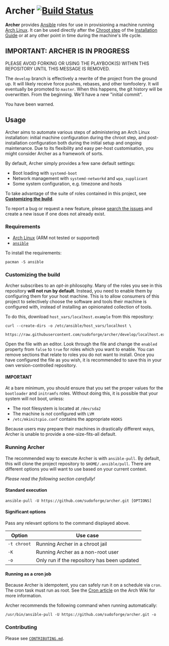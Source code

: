 # Archer [![Build Status][travis-build]][travis-url]

**Archer** provides [Ansible][ansible-web] roles for use in provisioning a
machine running [Arch Linux][al-web]. It can be used directly after the [Chroot
step][awiki-chroot] of the [Installation Guide][awiki-install] or at any other
point in time during the machine's life cycle.

## IMPORTANT: ARCHER IS IN PROGRESS

PLEASE AVOID FORKING OR USING THE PLAYBOOK(S) WITHIN THIS REPOSITORY UNTIL THIS
MESSAGE IS REMOVED.

The `develop` branch is effectively a rewrite of the project from the ground
up. It will likely receive force pushes, rebases, and other tomfoolery. It will
eventually be promoted to `master`. When this happens, the git history will be
overwritten. From the beginning. We'll have a new "initial commit".

You have been warned.

## Usage

Archer aims to automate various steps of administering an Arch Linux
installation: initial machine configuration during the chroot step, and
post-installation configuration both during the initial setup and ongoing
maintenance. Due to its flexibility and easy per-host customisation, you might
consider Archer as a framework of sorts.

By default, Archer simply provides a few sane default settings:

* Boot loading with `systemd-boot`
* Network management with `systemd-networkd` and `wpa_supplicant`
* Some system configuration, e.g. timezone and hosts

To take advantage of the suite of roles contained in this project, see
[**Customizing the build**](#customizing-the-build).

To report a bug or request a new feature, please [search the issues][issues]
and create a new issue if one does not already exist.

### Requirements

* [Arch Linux][al-web] (ARM not tested or supported)
* [`ansible`][pkg-ansible]

To install the requirements:

```
pacman -S ansible
```

### Customizing the build

Archer subscribes to an *opt-in* philosophy. Many of the roles you see in this
repository **will not run by default**. Instead, you need to enable them by
configuring them for your host machine. This is to allow consumers of this
project to selectively choose the software and tools their machine is
configured with, instead of installing an opinionated collection of tools.

To do this, download `host_vars/localhost.example` from this repository:

```
curl --create-dirs -o /etc/ansible/host_vars/localhost \
    https://raw.githubusercontent.com/sudoforge/archer/develop/localhost.example
```

Open the file with an editor. Look through the file and change the `enabled`
property from `false` to `true` for roles which you want to enable. You can
remove sections that relate to roles you do not want to install. Once you have
configured the file as you wish, it is recommended to save this in your own
version-controlled repository.

#### IMPORTANT

At a bare minimum, you should ensure that you set the proper
values for the `bootloader` and `initramfs` roles. Without doing this, it is
possible that your system will not boot, unless:

- The root filesystem is located at `/dev/sda2`
- The machine is _not_ configured with `LVM`
- `/etc/mkinitcpio.conf` contains the appropriate `HOOKS`

Because users may prepare their machines in drastically different ways, Archer
is unable to provide a one-size-fits-all default.

### Running Archer

The recommended way to execute Archer is with `ansible-pull`. By default, this
will clone the project repository to `$HOME/.ansible/pull`. There are different
options you will want to use based on your current context.

_Please read the following section carefully!_


#### Standard execution

```
ansible-pull -U https://github.com/sudoforge/archer.git [OPTIONS]
```

#### Significant options

Pass any relevant options to the command displayed above.

| Option      | Use case                                    |
|-------------|---------------------------------------------|
| `-t chroot` | Running Archer in a chroot jail             |
| `-K`        | Running Archer as a non-root user           |
| `-o`        | Only run if the repository has been updated |

#### Running as a cron job

Because Archer is idempotent, you can safely run it on a schedule via `cron`.
The cron task must run as root. See the [Cron article][awiki-cron] on the Arch
Wiki for more information.

Archer recommends the following command when running automatically:

```
/usr/bin/ansible-pull -U https://github.com/sudoforge/archer.git -o
```

### Contributing

Please see [`CONTRIBUTING.md`][contributing].

[ansible-web]: https://www.ansible.com "Ansible"
[al-web]: https://www.archlinux.org "Arch Linux"
[awiki-install]: https://wiki.archlinux.org/index.php/Installation_guide
[awiki-chroot]: https://wiki.archlinux.org/index.php/Installation_guide#Chroot
[pkg-ansible]: https://www.archlinux.org/packages/community/any/ansible
[pkg-git]: https://www.archlinux.org/packages/extra/x86_64/git
[molecule-docs]: https://molecule.readthedocs.io "Molecule Documentation"
[awiki-cron]: https://wiki.archlinux.org/index.php/Cron
[contributing]: CONTRIBUTING.md
[issues]: https://github.com/sudoforge/archer/issues "view or create issues"
[travis-build]: https://travis-ci.org/sudoforge/archer.svg?branch=develop
[travis-url]: https://travis-ci.org/sudoforge/archer
